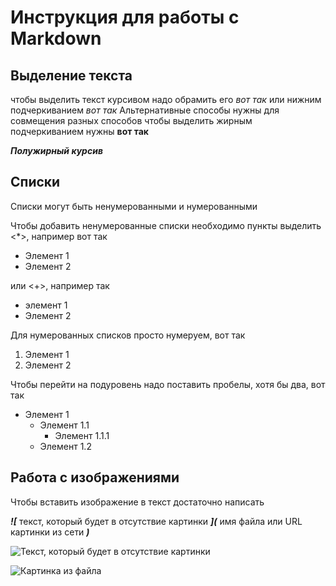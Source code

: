 # Инструкция для работы с Markdown


## Выделение текста

чтобы выделить текст курсивом надо обрамить его *вот так* или нижним подчеркиванием _вот так_
Альтернативные способы нужны для совмещения разных способов
чтобы выделить жирным подчеркиванием нужны **вот так**

_**Полужирный курсив**_ 


## Списки
Списки могут быть ненумерованными и нумерованными

Чтобы добавить ненумерованные списки необходимо пункты выделить <*>, например вот так
* Элемент 1
* Элемент 2

или <+>, например так
+ элемент 1
+ Элемент 2

Для нумерованных списков просто нумеруем, вот так
1. Элемент 1
2. Элемент 2

Чтобы перейти на подуровень надо поставить пробелы, хотя бы два, вот так 
+ Элемент 1
  + Элемент 1.1
    + Элемент 1.1.1
  + Элемент 1.2


## Работа с изображениями
Чтобы вставить изображение в текст достаточно написать

_**![**_ текст, который будет в отсутствие картинки _**](**_ имя файла или URL картинки из сети _**)**_

![Текст, который будет в отсутствие картинки](https://avatarko.ru/img/avatar/2/zhivotnye_kot_sobaka_prikol_1764.jpg)

![Картинка из файла](Картинка1.jpg)


